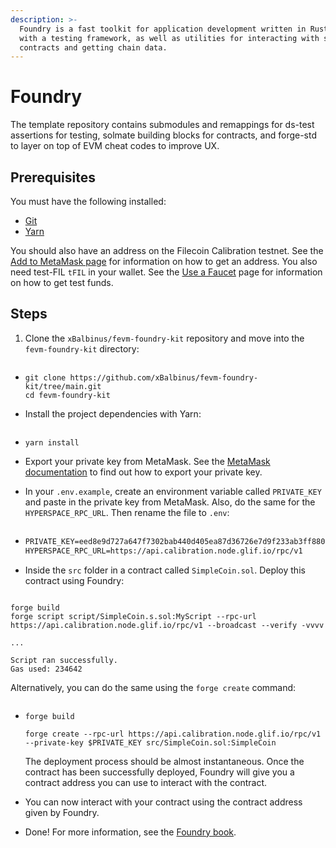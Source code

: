 ```yaml
---
description: >-
  Foundry is a fast toolkit for application development written in Rust equipped
  with a testing framework, as well as utilities for interacting with smart
  contracts and getting chain data.
---
```


# Foundry

The template repository contains submodules and remappings for ds-test assertions for testing, solmate building blocks for contracts, and forge-std to layer on top of EVM cheat codes to improve UX.

## Prerequisites

You must have the following installed:

* [Git](https://git-scm.com/)
* [Yarn](https://yarnpkg.com/)

You should also have an address on the Filecoin Calibration testnet. See the [Add to MetaMask page](https://docs.filecoin.io/basics/assets/metamask-setup/) for information on how to get an address. You also need test-FIL `tFIL` in your wallet. See the [Use a Faucet](https://docs.filecoin.io/smart-contracts/developing-contracts/get-test-tokens/) page for information on how to get test funds.

## Steps

1.  Clone the `xBalbinus/fevm-foundry-kit` repository and move into the `fevm-foundry-kit` directory:

    ```
    ```

* ```shell
  git clone https://github.com/xBalbinus/fevm-foundry-kit/tree/main.git
  cd fevm-foundry-kit
  ```
*   Install the project dependencies with Yarn:

    ```
    ```
* ```shell
  yarn install
  ```
* Export your private key from MetaMask. See the [MetaMask documentation](https://support.metamask.io/hc/en-us/articles/360015289632-How-to-export-an-account-s-private-key) to find out how to export your private key.
*   In your `.env.example`, create an environment variable called `PRIVATE_KEY` and paste in the private key from MetaMask. Also, do the same for the `HYPERSPACE_RPC_URL`. Then rename the file to `.env`:

    ```
    ```
* ```markdown
  PRIVATE_KEY=eed8e9d727a647f7302bab440d405ea87d36726e7d9f233ab3ff88036cfbce9c
  HYPERSPACE_RPC_URL=https://api.calibration.node.glif.io/rpc/v1
  ```
*   Inside the `src` folder in a contract called `SimpleCoin.sol`. Deploy this contract using Foundry:

    ```
    ```

```shell
forge build
forge script script/SimpleCoin.s.sol:MyScript --rpc-url https://api.calibration.node.glif.io/rpc/v1 --broadcast --verify -vvvv
```

```plaintext
...

Script ran successfully.
Gas used: 234642
```

Alternatively, you can do the same using the `forge create` command:

```
```

*   ```shell
    forge build

    forge create --rpc-url https://api.calibration.node.glif.io/rpc/v1 --private-key $PRIVATE_KEY src/SimpleCoin.sol:SimpleCoin
    ```

    The deployment process should be almost instantaneous. Once the contract has been successfully deployed, Foundry will give you a contract address you can use to interact with the contract.
* You can now interact with your contract using the contract address given by Foundry.
* Done! For more information, see the [Foundry book](https://book.getfoundry.sh/).
